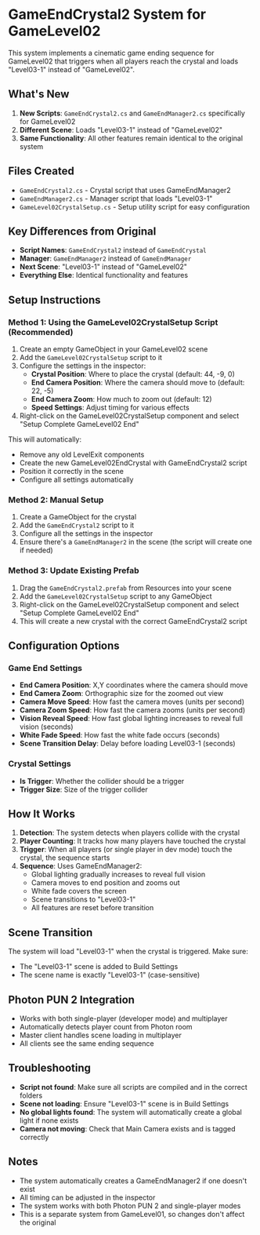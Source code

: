 # GameEndCrystal2 System for GameLevel02

This system implements a cinematic game ending sequence for GameLevel02 that triggers when all players reach the crystal and loads "Level03-1" instead of "GameLevel02".

## What's New

1. **New Scripts**: `GameEndCrystal2.cs` and `GameEndManager2.cs` specifically for GameLevel02
2. **Different Scene**: Loads "Level03-1" instead of "GameLevel02"
3. **Same Functionality**: All other features remain identical to the original system

## Files Created

- `GameEndCrystal2.cs` - Crystal script that uses GameEndManager2
- `GameEndManager2.cs` - Manager script that loads "Level03-1"
- `GameLevel02CrystalSetup.cs` - Setup utility script for easy configuration

## Key Differences from Original

- **Script Names**: `GameEndCrystal2` instead of `GameEndCrystal`
- **Manager**: `GameEndManager2` instead of `GameEndManager`
- **Next Scene**: "Level03-1" instead of "GameLevel02"
- **Everything Else**: Identical functionality and features

## Setup Instructions

### Method 1: Using the GameLevel02CrystalSetup Script (Recommended)

1. Create an empty GameObject in your GameLevel02 scene
2. Add the `GameLevel02CrystalSetup` script to it
3. Configure the settings in the inspector:
   - **Crystal Position**: Where to place the crystal (default: 44, -9, 0)
   - **End Camera Position**: Where the camera should move to (default: 22, -5)
   - **End Camera Zoom**: How much to zoom out (default: 12)
   - **Speed Settings**: Adjust timing for various effects
4. Right-click on the GameLevel02CrystalSetup component and select "Setup Complete GameLevel02 End"

This will automatically:
- Remove any old LevelExit components
- Create the new GameLevel02EndCrystal with GameEndCrystal2 script
- Position it correctly in the scene
- Configure all settings automatically

### Method 2: Manual Setup

1. Create a GameObject for the crystal
2. Add the `GameEndCrystal2` script to it
3. Configure all the settings in the inspector
4. Ensure there's a `GameEndManager2` in the scene (the script will create one if needed)

### Method 3: Update Existing Prefab

1. Drag the `GameEndCrystal2.prefab` from Resources into your scene
2. Add the `GameLevel02CrystalSetup` script to any GameObject
3. Right-click on the GameLevel02CrystalSetup component and select "Setup Complete GameLevel02 End"
4. This will create a new crystal with the correct GameEndCrystal2 script

## Configuration Options

### Game End Settings
- **End Camera Position**: X,Y coordinates where the camera should move
- **End Camera Zoom**: Orthographic size for the zoomed out view
- **Camera Move Speed**: How fast the camera moves (units per second)
- **Camera Zoom Speed**: How fast the camera zooms (units per second)
- **Vision Reveal Speed**: How fast global lighting increases to reveal full vision (seconds)
- **White Fade Speed**: How fast the white fade occurs (seconds)
- **Scene Transition Delay**: Delay before loading Level03-1 (seconds)

### Crystal Settings
- **Is Trigger**: Whether the collider should be a trigger
- **Trigger Size**: Size of the trigger collider

## How It Works

1. **Detection**: The system detects when players collide with the crystal
2. **Player Counting**: It tracks how many players have touched the crystal
3. **Trigger**: When all players (or single player in dev mode) touch the crystal, the sequence starts
4. **Sequence**: Uses GameEndManager2:
   - Global lighting gradually increases to reveal full vision
   - Camera moves to end position and zooms out
   - White fade covers the screen
   - Scene transitions to "Level03-1"
   - All features are reset before transition

## Scene Transition

The system will load "Level03-1" when the crystal is triggered. Make sure:
- The "Level03-1" scene is added to Build Settings
- The scene name is exactly "Level03-1" (case-sensitive)

## Photon PUN 2 Integration

- Works with both single-player (developer mode) and multiplayer
- Automatically detects player count from Photon room
- Master client handles scene loading in multiplayer
- All clients see the same ending sequence

## Troubleshooting

- **Script not found**: Make sure all scripts are compiled and in the correct folders
- **Scene not loading**: Ensure "Level03-1" scene is in Build Settings
- **No global lights found**: The system will automatically create a global light if none exists
- **Camera not moving**: Check that Main Camera exists and is tagged correctly

## Notes

- The system automatically creates a GameEndManager2 if one doesn't exist
- All timing can be adjusted in the inspector
- The system works with both Photon PUN 2 and single-player modes
- This is a separate system from GameLevel01, so changes don't affect the original

